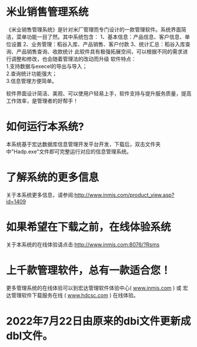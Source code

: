 # 米业销售管理系统
 《米业销售管理系统》是针对米厂管理而专门设计的一款管理软件。系统界面简洁，菜单功能一目了然。其中系统包含： 1、基本信息：产品信息、客户信息、单位设置 2、业务管理：稻谷入库、产品销售、客户付款 3、统计汇总：稻谷入库查询、产品销售查询、收款统计 此软件具有极强拓展空间，可以根据不同的需求进行调整和修改，也会随着管理法的改动而升级
  软件特点：   
 1.支持数据与execel的导出与导入；  
 2.查询统计功能强大；   
 3.信息管理方便简单。  
 
 软件界面设计简洁、美观、可以使用户轻易上手，软件支持与提升服务质量，提高工作效率，是管理者的好帮手！

# 如何运行本系统?

本系统基于宏达数据库信息管理开发平台开发，下载后，双击文件夹中"Hadp.exe"文件即可完整运行对应的信息管理系统。

# 了解系统的更多信息

关于本系统更多信息，请参阅:http://www.inmis.com/product_view.asp?id=1409

# 如果希望在下载之前，在线体验系统

关于本系统的在线体验请点击:http://www.inmis.com:8076/?Rsms

# 上千款管理软件，总有一款适合您！

更多管理系统的在线体验可以到宏达管理软件体验中心( www.inmis.com ) 或 宏达管理软件下载服务在线 ( www.hdcsc.com ) 在线体验。
# 2022年7月22日由原来的dbi文件更新成dbl文件。
